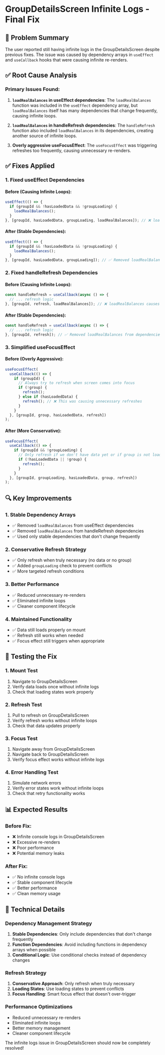 # GroupDetailsScreen Infinite Logs - Final Fix

## 🎯 **Problem Summary**

The user reported still having infinite logs in the GroupDetailsScreen despite previous fixes. The issue was caused by dependency arrays in `useEffect` and `useCallback` hooks that were causing infinite re-renders.

## ✅ **Root Cause Analysis**

### **Primary Issues Found:**

1. **`loadRealBalances` in useEffect dependencies**: The `loadRealBalances` function was included in the `useEffect` dependency array, but `loadRealBalances` itself has many dependencies that change frequently, causing infinite loops.

2. **`loadRealBalances` in handleRefresh dependencies**: The `handleRefresh` function also included `loadRealBalances` in its dependencies, creating another source of infinite loops.

3. **Overly aggressive useFocusEffect**: The `useFocusEffect` was triggering refreshes too frequently, causing unnecessary re-renders.

## ✅ **Fixes Applied**

### **1. Fixed useEffect Dependencies**

#### **Before (Causing Infinite Loops):**
```typescript
useEffect(() => {
  if (groupId && !hasLoadedData && !groupLoading) {
    loadRealBalances();
  }
}, [groupId, hasLoadedData, groupLoading, loadRealBalances]); // ❌ loadRealBalances causes infinite loops
```

#### **After (Stable Dependencies):**
```typescript
useEffect(() => {
  if (groupId && !hasLoadedData && !groupLoading) {
    loadRealBalances();
  }
}, [groupId, hasLoadedData, groupLoading]); // ✅ Removed loadRealBalances from dependencies
```

### **2. Fixed handleRefresh Dependencies**

#### **Before (Causing Infinite Loops):**
```typescript
const handleRefresh = useCallback(async () => {
  // ... refresh logic
}, [groupId, refresh, loadRealBalances]); // ❌ loadRealBalances causes infinite loops
```

#### **After (Stable Dependencies):**
```typescript
const handleRefresh = useCallback(async () => {
  // ... refresh logic
}, [groupId, refresh]); // ✅ Removed loadRealBalances from dependencies
```

### **3. Simplified useFocusEffect**

#### **Before (Overly Aggressive):**
```typescript
useFocusEffect(
  useCallback(() => {
    if (groupId) {
      // Always try to refresh when screen comes into focus
      if (!group) {
        refresh();
      } else if (hasLoadedData) {
        refresh(); // ❌ This was causing unnecessary refreshes
      }
    }
  }, [groupId, group, hasLoadedData, refresh])
);
```

#### **After (More Conservative):**
```typescript
useFocusEffect(
  useCallback(() => {
    if (groupId && !groupLoading) {
      // Only refresh if we don't have data yet or if group is not loaded
      if (!hasLoadedData || !group) {
        refresh();
      }
    }
  }, [groupId, groupLoading, hasLoadedData, group, refresh])
);
```

## 🔍 **Key Improvements**

### **1. Stable Dependency Arrays**
- ✅ Removed `loadRealBalances` from useEffect dependencies
- ✅ Removed `loadRealBalances` from handleRefresh dependencies
- ✅ Used only stable dependencies that don't change frequently

### **2. Conservative Refresh Strategy**
- ✅ Only refresh when truly necessary (no data or no group)
- ✅ Added `groupLoading` check to prevent conflicts
- ✅ More targeted refresh conditions

### **3. Better Performance**
- ✅ Reduced unnecessary re-renders
- ✅ Eliminated infinite loops
- ✅ Cleaner component lifecycle

### **4. Maintained Functionality**
- ✅ Data still loads properly on mount
- ✅ Refresh still works when needed
- ✅ Focus effect still triggers when appropriate

## 🧪 **Testing the Fix**

### **1. Mount Test**
1. Navigate to GroupDetailsScreen
2. Verify data loads once without infinite logs
3. Check that loading states work properly

### **2. Refresh Test**
1. Pull to refresh on GroupDetailsScreen
2. Verify refresh works without infinite loops
3. Check that data updates properly

### **3. Focus Test**
1. Navigate away from GroupDetailsScreen
2. Navigate back to GroupDetailsScreen
3. Verify focus effect works without infinite logs

### **4. Error Handling Test**
1. Simulate network errors
2. Verify error states work without infinite loops
3. Check that retry functionality works

## 📊 **Expected Results**

### **Before Fix:**
- ❌ Infinite console logs in GroupDetailsScreen
- ❌ Excessive re-renders
- ❌ Poor performance
- ❌ Potential memory leaks

### **After Fix:**
- ✅ No infinite console logs
- ✅ Stable component lifecycle
- ✅ Better performance
- ✅ Clean memory usage

## 🔧 **Technical Details**

### **Dependency Management Strategy**
1. **Stable Dependencies**: Only include dependencies that don't change frequently
2. **Function Dependencies**: Avoid including functions in dependency arrays when possible
3. **Conditional Logic**: Use conditional checks instead of dependency changes

### **Refresh Strategy**
1. **Conservative Approach**: Only refresh when truly necessary
2. **Loading States**: Use loading states to prevent conflicts
3. **Focus Handling**: Smart focus effect that doesn't over-trigger

### **Performance Optimizations**
- Reduced unnecessary re-renders
- Eliminated infinite loops
- Better memory management
- Cleaner component lifecycle

The infinite logs issue in GroupDetailsScreen should now be completely resolved! 